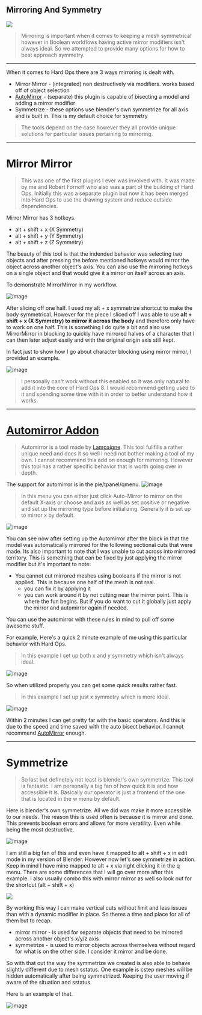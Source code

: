 ## Mirroring And Symmetry

![](https://raw.githubusercontent.com/mx1001/hardops_manual/master/docs/Hops/menus/img\songbread.gif)

> Mirroring is important  when it comes to keeping a mesh symmetrical however in
Boolean workflows having active mirror modifiers isn't always ideal. So we attempted to
provide many options for how to best approach symmetry.

___
When it comes to Hard Ops there are 3 ways mirroring is dealt with.
 - Mirror Mirror - (integrated) non destructively via modifiers. works based off of object selection
 - [AutoMirror](http://blenderaddonlist.blogspot.com/2014/07/addon-auto-mirror.html) -
(separate) this plugin is capable of bisecting a model and adding a mirror modifier
 - Symmetrize - these options use blender's own symmetrize for all axis and is built in. This is my default choice for symmetry

 > The tools depend on the case however they all provide unique solutions for
 particular issues pertaining to mirroring.
 ___

# Mirror Mirror

> This was one of the first plugins I ever was involved with. It was made by me
and Robert Fornoff who also was a part of the building of Hard Ops. Initially this
was a separate plugin but now it has been merged into Hard Ops to use the
drawing system and reduce outside dependencies.

Mirror Mirror has 3 hotkeys.
- alt + shift + x (X Symmetry)
- alt + shift + y (Y Symmetry)
- alt + shift + z (Z Symmetry)

The beauty of this tool is that the indended behavior was selecting two objects
and after pressing the before mentioned hotkeys would mirror the object across
another object's axis. You can also use the mirroring hotkeys on a single object
 and that  would give it a mirror on itself across an axis.

To demonstrate MirrorMirror in my workflow.  

![image](https://raw.githubusercontent.com/mx1001/hardops_manual/master/docs/Hops/menus/img\mirror\m1.gif)

After slicing off one half. I used my alt + x symmetrize shortcut to make the body
symmetrical. However for the piece I sliced off I was able to use **alt + shift + x (X Symmetry)
to mirror it across the body** and therefore only have to work on one half. This
is something I do quite a bit and also use MirrorMirror in blocking to quickly
have mirrored halves of a character that I can then later adjust easily and with
the original origin axis still kept.

In fact just to show how I go about character blocking using mirror mirror, I
provided an example.

![image](https://raw.githubusercontent.com/mx1001/hardops_manual/master/docs/Hops/menus/img\mirror\m2.gif)

> I personally can't work without this enabled so it was only natural to add it
into the core of Hard Ops 8. I would recommend getting used to it and spending
 some time with it in order to better understand how it works.

 ___

 # [Automirror Addon](http://blenderaddonlist.blogspot.com/2014/07/addon-auto-mirror.html)

 > Automirror is a tool made by [Lampaigne](https://cgcookiemarkets.com/all-products/lapineiges-tool-add-ons-compilation/).
 This tool fullfills a rather unique need and does it so well I need not bother
 making a tool of my own. I cannot recommend this add on enough for mirroring.
 However this tool has a rather specific behavior that is worth going over in depth.

The support for automirror is in the pie/tpanel/qmenu.
  ![image](https://raw.githubusercontent.com/mx1001/hardops_manual/master/docs/Hops/menus/img\mirror\m4.png)

> In this menu you can either just click Auto-Mirror to mirror on the default X-axis
or choose and axis as well as set positive or negative and set up the mirroring type before
initializing. Generally it is set up to mirror x by default.

 ![image](https://raw.githubusercontent.com/mx1001/hardops_manual/master/docs/Hops/menus/img\mirror\m3.gif)

You can see now after setting up the Automirror after the block in that the
model was automatically mirrored for the following sectional cuts that were made.
Its also important to note that I was unable to cut across into mirrored territory.
This is something that can be fixed by just applying the mirror modifier but it's
important to note:

 - You cannot cut mirrored meshes using booleans if the mirror is not applied. This is because one half of the mesh is not real.
    - you can fix it by applying it
    - you can work around it by not cutting near the mirror point. This is where the fun begins. But if you do want to cut it globally just apply the mirror and automirror again if needed.

You can use the automirror with these rules in mind to pull off some awesome stuff.

For example, Here's a quick 2 minute example of me using this particular behavior with Hard Ops.

> In this example I set up both x and y symmetry which isn't always ideal.

![image](https://raw.githubusercontent.com/mx1001/hardops_manual/master/docs/Hops/menus/img\mirror\m5.gif)

So when utilized properly you can get some quick results rather fast.

> In this example I set up just x symmetry which is more ideal.

![image](https://raw.githubusercontent.com/mx1001/hardops_manual/master/docs/Hops/menus/img\mirror\m6.gif)

Within 2 minutes I can get pretty far with the basic operators. And this is due to the speed and time saved with the auto bisect behavior. I cannot recommend [AutoMirror](http://blenderaddonlist.blogspot.com/2014/07/addon-auto-mirror.html) enough.

___

# Symmetrize

> So last but definetely not least is blender's own symmetrize. This tool is fantastic. I am personally a big fan of how quick it is and how accessible it is. Basically our operator is just a frontend of the one that is located in the w menu by default.

Here is blender's own symmetrize. All we did was make it more accessible to our needs. The reason this is used often is because it is mirror and done. This prevents boolean errors and allows for more veratility. Even while being the most destructive.

![image](https://raw.githubusercontent.com/mx1001/hardops_manual/master/docs/Hops/menus/img\mirror\m7.gif)

I am still a big fan of this and even have it mapped to alt + shift + x in edit mode in my version of Blender. However now let's see symmetrize in action. Keep in mind I have mine mapped to alt + x via right clicking it in the q menu. There are some differences that I will go over more after this example. I also usually combo this with mirror mirror as well so look out for the shortcut (alt + shift + x)

![](https://raw.githubusercontent.com/mx1001/hardops_manual/master/docs/Hops/menus/img\mirror\m8.gif)

By working this way I can make vertical cuts without limit and less issues than with a dynamic modifier in place. So theres a time and place for all of them but to recap.

- mirror mirror - is used for separate objects that need to be mirrored across another object's x/y/z axis
- symmetrize - is used to mirror objects across themselves without regard for what is on the other side. I consider it mirror and be done.

So with that out the way the symmetrize we created is also able to behave slightly different due to mesh sstatus. One example is cstep meshes will be hidden automatically after being symmetrized. Keeping the user moving if aware of the situation and sstatus.

Here is an example of that.

![image](https://raw.githubusercontent.com/mx1001/hardops_manual/master/docs/Hops/menus/img\mirror\m9.gif)
